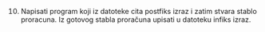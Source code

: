 10. Napisati program koji iz datoteke cita postfiks izraz i zatim stvara stablo proracuna. Iz
gotovog stabla proračuna upisati u datoteku infiks izraz.

